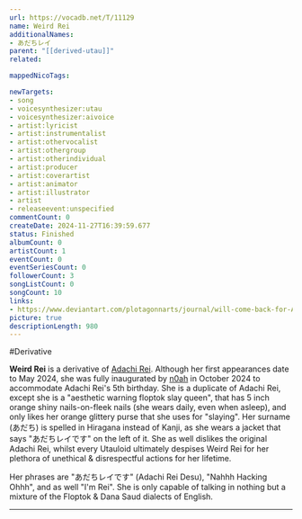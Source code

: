 ```yaml
---
url: https://vocadb.net/T/11129
name: Weird Rei
additionalNames: 
- あだちレイ
parent: "[[derived-utau]]"
related:

mappedNicoTags:

newTargets:
- song
- voicesynthesizer:utau
- voicesynthesizer:aivoice
- artist:lyricist
- artist:instrumentalist
- artist:othervocalist
- artist:othergroup
- artist:otherindividual
- artist:producer
- artist:coverartist
- artist:animator
- artist:illustrator
- artist
- releaseevent:unspecified
commentCount: 0
createDate: 2024-11-27T16:39:59.677
status: Finished
albumCount: 0
artistCount: 1
eventCount: 0
eventSeriesCount: 0
followerCount: 3
songListCount: 0
songCount: 10
links: 
- https://www.deviantart.com/plotagonnarts/journal/will-come-back-for-ANOTHER-short-term-era-1126326994
picture: true
descriptionLength: 980
---
```


#Derivative

**Weird Rei** is a derivative of [Adachi Rei](https://vocadb.net/Ar/74389). Although her first appearances date to May 2024, she was fully inaugurated by [n0ah](https://vocadb.net/Ar/138853) in October 2024 to accommodate Adachi Rei's 5th birthday.
She is a duplicate of Adachi Rei, except she is a "aesthetic warning floptok slay queen", that has 5 inch orange shiny nails-on-fleek nails (she wears daily, even when asleep), and only likes her orange glittery purse that she uses for "slaying".
Her surname (あだち) is spelled in Hiragana instead of Kanji, as she wears a jacket that says "あだちレイです" on the left of it.
She as well dislikes the original Adachi Rei, whilst every Utauloid ultimately despises Weird Rei for her plethora of unethical & disrespectful actions for her lifetime.

Her phrases are "あだちレイです" (Adachi Rei Desu), "Nahhh Hacking Ohhh", and as well "I'm Rei". She is only capable of talking in nothing but a mixture of the Floptok & Dana Saud dialects of English.

---

